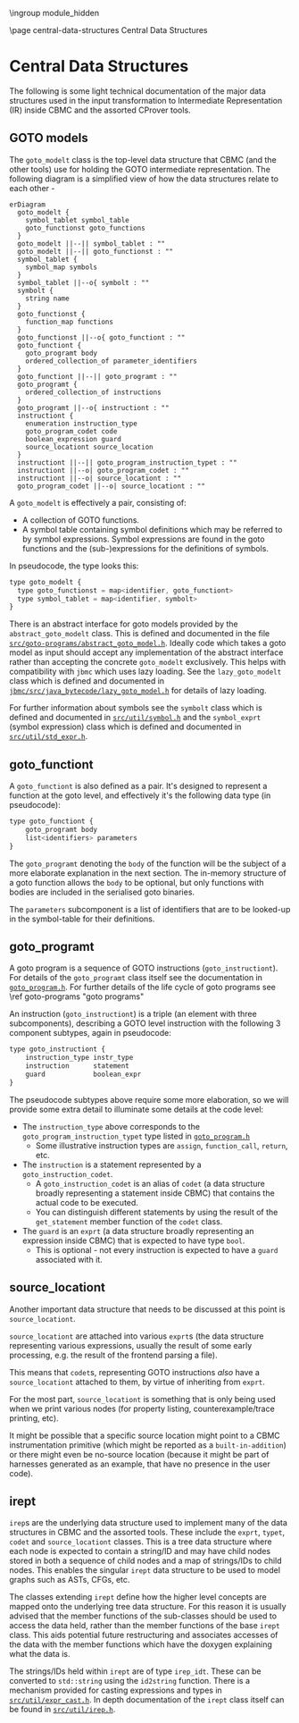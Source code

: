 \ingroup module_hidden

\page central-data-structures Central Data Structures

# Central Data Structures

The following is some light technical documentation of the major data structures
used in the input transformation to Intermediate Representation (IR) inside
CBMC and the assorted CProver tools.

## GOTO models

The `goto_modelt` class is the top-level data structure that CBMC (and the other
tools) use for holding the GOTO intermediate representation. The following
diagram is a simplified view of how the data structures relate to each other -

```mermaid
erDiagram
  goto_modelt {
    symbol_tablet symbol_table
    goto_functionst goto_functions
  }
  goto_modelt ||--|| symbol_tablet : ""
  goto_modelt ||--|| goto_functionst : ""
  symbol_tablet {
    symbol_map symbols
  }
  symbol_tablet ||--o{ symbolt : ""
  symbolt {
    string name
  }
  goto_functionst {
    function_map functions
  }
  goto_functionst ||--o{ goto_functiont : ""
  goto_functiont {
    goto_programt body
    ordered_collection_of parameter_identifiers
  }
  goto_functiont ||--|| goto_programt : ""
  goto_programt {
    ordered_collection_of instructions
  }
  goto_programt ||--o{ instructiont : ""
  instructiont {
    enumeration instruction_type
    goto_program_codet code
    boolean_expression guard
    source_locationt source_location
  }
  instructiont ||--|| goto_program_instruction_typet : ""
  instructiont ||--o| goto_program_codet : ""
  instructiont ||--o| source_locationt : ""
  goto_program_codet ||--o| source_locationt : ""
```

A `goto_modelt` is effectively a pair, consisting of:

* A collection of GOTO functions.
* A symbol table containing symbol definitions which may be referred to by
  symbol expressions. Symbol expressions are found in the goto functions and the
  (sub-)expressions for the definitions of symbols.

In pseudocode, the type looks this:

```js
type goto_modelt {
  type goto_functionst = map<identifier, goto_functiont>
  type symbol_tablet = map<identifier, symbolt>
}
```

There is an abstract interface for goto models provided by the
`abstract_goto_modelt` class. This is defined and documented in the file
[`src/goto-programs/abstract_goto_model.h`](../../src/goto-programs/abstract_goto_model.h).
Ideally code which takes a goto model as input should accept any implementation
of the abstract interface rather than accepting the concrete `goto_modelt`
exclusively. This helps with compatibility with `jbmc` which uses lazy loading.
See the `lazy_goto_modelt` class which is defined and documented in
[`jbmc/src/java_bytecode/lazy_goto_model.h`](../../jbmc/src/java_bytecode/lazy_goto_model.h)
for details of lazy loading.

For further information about symbols see the `symbolt` class which is defined
and documented in [`src/util/symbol.h`](../../src/util/symbol.h) and the
`symbol_exprt` (symbol expression) class which is defined and documented in
[`src/util/std_expr.h`](../../src/util/std_expr.h).

## goto_functiont

A `goto_functiont` is also defined as a pair. It's designed to represent a function
at the goto level, and effectively it's the following data type (in pseudocode):

```js
type goto_functiont {
    goto_programt body
    list<identifiers> parameters
}
```

The `goto_programt` denoting the `body` of the function will be the subject of
a more elaborate explanation in the next section. The in-memory structure of a
goto function allows the `body` to be optional, but only functions with bodies
are included in the serialised goto binaries.

The `parameters` subcomponent is a list of identifiers that are to be looked-up
in the symbol-table for their definitions.

## goto_programt

A  goto program  is a sequence of GOTO instructions (`goto_instructiont`). For
details of the `goto_programt` class itself see the documentation in
[`goto_program.h`](../../src/goto-programs/goto_program.h). For further details
of the life cycle of goto programs see \ref goto-programs "goto programs"

An instruction (`goto_instructiont`) is a triple (an element with three subcomponents),
describing a GOTO level instruction with the following 3 component subtypes,
again in pseudocode:

```js
type goto_instructiont {
    instruction_type instr_type
    instruction      statement
    guard            boolean_expr
}
```

The pseudocode subtypes above require some more elaboration, so we will provide some extra
detail to illuminate some details at the code level:

* The `instruction_type` above corresponds to the `goto_program_instruction_typet` type
  listed in [`goto_program.h`](../../src/goto-programs/goto_program.h)
  * Some illustrative instruction types are `assign`, `function_call`, `return`, etc.
* The `instruction` is a statement represented by a `goto_instruction_codet`.
  * A `goto_instruction_codet` is an alias of `codet` (a data structure broadly representing
    a statement inside CBMC) that contains the actual code to be executed.
  * You can distinguish different statements by using the result of the
    `get_statement` member function of the `codet` class.
* The `guard` is an `exprt` (a data structure broadly representing an expression inside CBMC)
  that is expected to have type `bool`.
  * This is optional - not every instruction is expected to have a `guard` associated with it.

## source_locationt

Another important data structure that needs to be discussed at this point is
`source_locationt`.

`source_locationt` are attached into various `exprt`s (the data structure representing
various expressions, usually the result of some early processing, e.g. the result of the
frontend parsing a file).

This means that `codet`s, representing GOTO instructions *also* have a `source_locationt`
attached to them, by virtue of inheriting from `exprt`.

For the most part, `source_locationt` is something that is only being used when we print
various nodes (for property listing, counterexample/trace printing, etc).

It might be possible that a specific source location might point to a CBMC instrumentation
primitive (which might be reported as a `built-in-addition`) or there might even be no-source
location (because it might be part of harnesses generated as an example, that have no presence
in the user code).

## irept

`irep`s are the underlying data structure used to implement many of the data
structures in CBMC and the assorted tools. These include the `exprt`, `typet`,
`codet` and `source_locationt` classes. This is a tree data structure where
each node is expected to contain a string/ID and may have child nodes stored in
both a sequence of child nodes and a map of strings/IDs to child nodes. This
enables the singular `irept` data structure to be used to model graphs such as
ASTs, CFGs, etc.

The classes extending `irept` define how the higher level concepts are mapped
onto the underlying tree data structure. For this reason it is usually advised
that the member functions of the sub-classes should be used to access the data
held, rather than the member functions of the base `irept` class. This aids
potential future restructuring and associates accesses of the data with the
member functions which have the doxygen explaining what the data is.

The strings/IDs held within `irept` are of type `irep_idt`. These can be
converted to `std::string` using the `id2string` function. There is a mechanism
provided for casting expressions and types in
[`src/util/expr_cast.h`](../../src/util/expr_cast.h). In depth documentation
of the `irept` class itself can be found in
[`src/util/irep.h`](../../src/util/irep.h).
